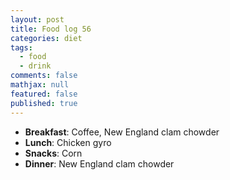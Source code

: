 ```yaml
---
layout: post
title: Food log 56
categories: diet
tags: 
  - food
  - drink
comments: false
mathjax: null
featured: false
published: true
---
```


* **Breakfast**: Coffee, New England clam chowder
* **Lunch**: Chicken gyro
* **Snacks**: Corn
* **Dinner**: New England clam chowder
